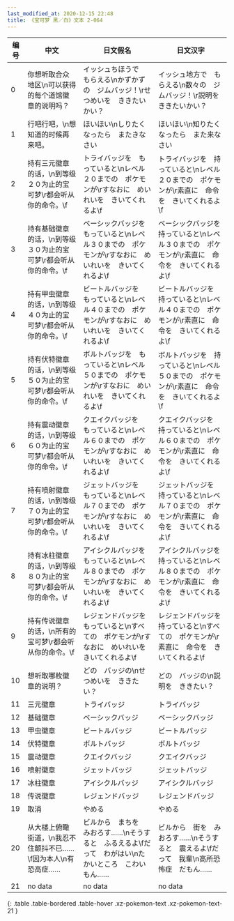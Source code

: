 ```yaml
---
last_modified_at: 2020-12-15 22:48
title: 《宝可梦 黑／白》文本 2-064
---
```

| 编号 | 中文 | 日文假名 | 日文汉字 |
| ---- | ---- | ---- | --- |
| 0 | 你想听取合众地区\n可以获得的每个道馆徽章的说明吗？ | イッシュちほうで　もらえる\nかずかずの　ジムバッジ！\rせつめいを　ききたいかい？ | イッシュ地方で　もらえる\n数々の　ジムバッジ！\r説明を　ききたいかい？ |
| 1 | 行吧行吧，\n想知道的时候再来吧。 | ほいほい\nしりたくなったら　またきなさい | ほいほい\n知りたくなったら　また来なさい |
| 2 | 持有三元徽章的话，\n到等级２０为止的宝可梦\r都会听从你的命令。\f | トライバッジを　もっていると\nレベル２０までの　ポケモンが\rすなおに　めいれいを　きいてくれるよ\f | トライバッジを　持っていると\nレベル２０までの　ポケモンが\r素直に　命令を　きいてくれるよ\f |
| 3 | 持有基础徽章的话，\n到等级３０为止的宝可梦\r都会听从你的命令。\f | ベーシックバッジを　もっていると\nレベル３０までの　ポケモンが\rすなおに　めいれいを　きいてくれるよ\f | ベーシックバッジを　持っていると\nレベル３０までの　ポケモンが\r素直に　命令を　きいてくれるよ\f |
| 4 | 持有甲虫徽章的话，\n到等级４０为止的宝可梦\r都会听从你的命令。\f | ビートルバッジを　もっていると\nレベル４０までの　ポケモンが\rすなおに　めいれいを　きいてくれるよ\f | ビートルバッジを　持っていると\nレベル４０までの　ポケモンが\r素直に　命令を　きいてくれるよ\f |
| 5 | 持有伏特徽章的话，\n到等级５０为止的宝可梦\r都会听从你的命令。\f | ボルトバッジを　もっていると\nレベル５０までの　ポケモンが\rすなおに　めいれいを　きいてくれるよ\f | ボルトバッジを　持っていると\nレベル５０までの　ポケモンが\r素直に　命令を　きいてくれるよ\f |
| 6 | 持有震动徽章的话，\n到等级６０为止的宝可梦\r都会听从你的命令。\f | クエイクバッジを　もっていると\nレベル６０までの　ポケモンが\rすなおに　めいれいを　きいてくれるよ\f | クエイクバッジを　持っていると\nレベル６０までの　ポケモンが\r素直に　命令を　きいてくれるよ\f |
| 7 | 持有喷射徽章的话，\n到等级７０为止的宝可梦\r都会听从你的命令。\f | ジェットバッジを　もっていると\nレベル７０までの　ポケモンが\rすなおに　めいれいを　きいてくれるよ\f | ジェットバッジを　持っていると\nレベル７０までの　ポケモンが\r素直に　命令を　きいてくれるよ\f |
| 8 | 持有冰柱徽章的话，\n到等级８０为止的宝可梦\r都会听从你的命令。\f | アイシクルバッジを　もっていると\nレベル８０までの　ポケモンが\rすなおに　めいれいを　きいてくれるよ\f | アイシクルバッジを　持っていると\nレベル８０までの　ポケモンが\r素直に　命令を　きいてくれるよ\f |
| 9 | 持有传说徽章的话，\n所有的宝可梦\r都会听从你的命令。\f | レジェンドバッジを　もっていると\nすべての　ポケモンが\rすなおに　めいれいを　きいてくれるよ\f | レジェンドバッジを　持っていると\nすべての　ポケモンが\r素直に　命令を　きいてくれるよ\f |
| 10 | 想听取哪枚徽章的说明？ | どの　バッジの\nせつめいを　ききたい？ | どの　バッジの\n説明を　ききたい？ |
| 11 | 三元徽章 | トライバッジ | トライバッジ |
| 12 | 基础徽章 | ベーシックバッジ | ベーシックバッジ |
| 13 | 甲虫徽章 | ビートルバッジ | ビートルバッジ |
| 14 | 伏特徽章 | ボルトバッジ | ボルトバッジ |
| 15 | 震动徽章 | クエイクバッジ | クエイクバッジ |
| 16 | 喷射徽章 | ジェットバッジ | ジェットバッジ |
| 17 | 冰柱徽章 | アイシクルバッジ | アイシクルバッジ |
| 18 | 传说徽章 | レジェンドバッジ | レジェンドバッジ |
| 19 | 取消 | やめる | やめる |
| 20 | 从大楼上俯瞰街道，\n我忍不住颤抖不已……\f因为本人\n有恐高症…… | ビルから　まちを　みおろす……\nそうすると　ふるえるよ\fだって　わがはい\nたかいところ　こわいもん…… | ビルから　街を　みおろす……\nそうすると　震えるよ\fだって　我輩\n高所恐怖症　だもん…… |
| 21 | no data | no data | no data |
{: .table .table-bordered .table-hover .xz-pokemon-text .xz-pokemon-text-21 }